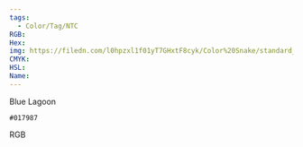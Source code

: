 ```yaml
---
tags:
  - Color/Tag/NTC
RGB:
Hex:
img: https://filedn.com/l0hpzxl1f01yT7GHxtF8cyk/Color%20Snake/standard_csv_to_svg/017987.svg
CMYK:
HSL:
Name:
---
```

Blue Lagoon
```palette
#017987
```
RGB
